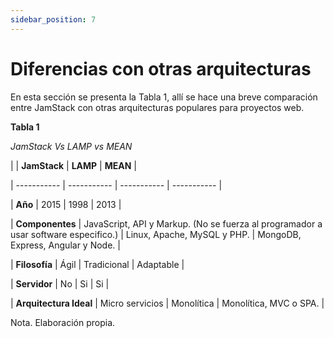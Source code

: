 ```yaml
---
sidebar_position: 7
---
```


# Diferencias con otras arquitecturas


En esta sección se presenta la Tabla 1, allí se hace una breve comparación entre JamStack con otras arquitecturas populares para proyectos web.


**Tabla 1**

*JamStack Vs LAMP vs MEAN*


|                           | **JamStack**      | **LAMP**          | **MEAN**          |

| -----------               | -----------       | -----------       | -----------       |

| **Año**                   | 2015          | 1998              | 2013              |

| **Componentes**           | JavaScript, API y Markup. (No se fuerza al programador a usar software especifico.)          | Linux, Apache, MySQL y PHP.              | MongoDB, Express, Angular y Node.              |

| **Filosofía**             | Ágil          | Tradicional              | Adaptable              |

| **Servidor**              | No          | Si              | Si              |

| **Arquitectura Ideal**    | Micro servicios          | Monolítica              | Monolítica, MVC o SPA.              |



Nota. Elaboración propia.